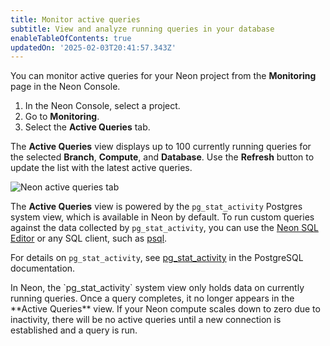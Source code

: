 ```yaml
---
title: Monitor active queries
subtitle: View and analyze running queries in your database
enableTableOfContents: true
updatedOn: '2025-02-03T20:41:57.343Z'
---
```


You can monitor active queries for your Neon project from the **Monitoring** page in the Neon Console.

1. In the Neon Console, select a project.
2. Go to **Monitoring**.
3. Select the **Active Queries** tab.

The **Active Queries** view displays up to 100 currently running queries for the selected **Branch**, **Compute**, and **Database**. Use the **Refresh** button to update the list with the latest active queries.

![Neon active queries tab](/docs/introduction/active_queries.png)

The **Active Queries** view is powered by the `pg_stat_activity` Postgres system view, which is available in Neon by default. To run custom queries against the data collected by `pg_stat_activity`, you can use the [Neon SQL Editor](/docs/get-started-with-neon/query-with-neon-sql-editor) or any SQL client, such as [psql](/docs/connect/query-with-psql-editor).

For details on `pg_stat_activity`, see [pg_stat_activity](https://www.postgresql.org/docs/current/monitoring-stats.html#MONITORING-PG-STAT-ACTIVITY-VIEW) in the PostgreSQL documentation.

<Admonition type="note" title="active queries retention">
In Neon, the `pg_stat_activity` system view only holds data on currently running queries. Once a query completes, it no longer appears in the **Active Queries** view. If your Neon compute scales down to zero due to inactivity, there will be no active queries until a new connection is established and a query is run.
</Admonition>
